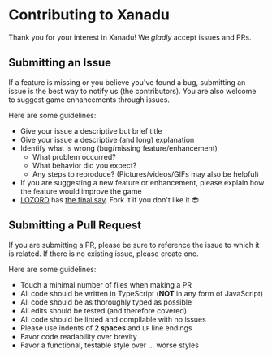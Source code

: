 # Contributing to Xanadu

Thank you for your interest in Xanadu! We _gladly_ accept issues and PRs.

## Submitting an Issue

If a feature is missing or you believe you've found a bug, submitting an issue
is the best way to notify us (the contributors). You are also welcome to suggest
game enhancements through issues.

Here are some guidelines:

- Give your issue a descriptive but brief title
- Give your issue a descriptive (and long) explanation
- Identify what is wrong (bug/missing feature/enhancement)
  - What problem occurred?
  - What behavior did you expect?
  - Any steps to reproduce? (Pictures/videos/GIFs may also be helpful)
- If you are suggesting a new feature or enhancement, please explain how the
feature would improve the game
- [LOZORD](https://github.com/LOZORD) has
[the final say](https://en.wikipedia.org/wiki/Benevolent_dictator_for_life).
Fork it if you don't like it :sunglasses:

## Submitting a Pull Request

If you are submitting a PR, please be sure to reference the issue to which it
is related. If there is no existing issue, please create one.

Here are some guidelines:

- Touch a minimal number of files when making a PR
- All code should be written in TypeScript (__NOT__ in any form of JavaScript)
- All code should be as thoroughly typed as possible
- All edits should be tested (and therefore covered)
- All code should be linted and compilable with no issues
- Please use indents of __2 spaces__ and `LF` line endings
- Favor code readability over brevity
- Favor a functional, testable style over ... worse styles
